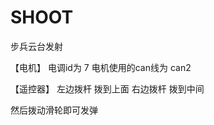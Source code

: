# SHOOT
步兵云台发射

【电机】
电调id为               7
电机使用的can线为       can2

【遥控器】
左边拨杆 拨到上面
右边拨杆 拨到中间


然后拨动滑轮即可发弹